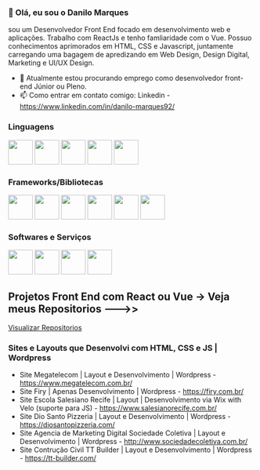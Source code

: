 ### 👋 Olá, eu sou o Danilo Marques

sou um Desenvolvedor Front End focado em desenvolvimento web e aplicações. Trabalho com ReactJs e tenho famliaridade com o Vue.
Possuo conhecimentos aprimorados em HTML, CSS e Javascript, juntamente carregando uma bagagem de apredizando em Web Design, Design Digital, Marketing e UI/UX Design.

- 🔭 Atualmente estou procurando emprego como desenvolvedor front-end Júnior ou Pleno.
- 📫 Como entrar em contato comigo: Linkedin - https://www.linkedin.com/in/danilo-marques92/

### Linguagens

<img src="https://cdn.jsdelivr.net/gh/devicons/devicon/icons/html5/html5-original.svg" width="50" height="50"/> <img src="https://cdn.jsdelivr.net/gh/devicons/devicon/icons/css3/css3-original.svg" width="50" height="50"/> <img src="https://cdn.jsdelivr.net/gh/devicons/devicon/icons/javascript/javascript-original.svg" width="50" height="50"/> <img src="https://cdn.jsdelivr.net/gh/devicons/devicon/icons/mysql/mysql-original-wordmark.svg" width="50" height="50"/> <img src="https://cdn.jsdelivr.net/gh/devicons/devicon/icons/php/php-original.svg" width="50" height="50"/>

### Frameworks/Bibliotecas

<img src="https://cdn.jsdelivr.net/gh/devicons/devicon/icons/react/react-original.svg" width="50" height="50"/> <img src="https://cdn.jsdelivr.net/gh/devicons/devicon/icons/nextjs/nextjs-original-wordmark.svg" width="50" height="50"/> <img src="https://cdn.jsdelivr.net/gh/devicons/devicon/icons/vuejs/vuejs-original-wordmark.svg" width="50" height="50"/> <img src="https://cdn.jsdelivr.net/gh/devicons/devicon/icons/nodejs/nodejs-original-wordmark.svg" width="50" height="50"/> <img src="https://cdn.jsdelivr.net/gh/devicons/devicon/icons/bootstrap/bootstrap-original.svg" width="50" height="50"/> <img src="https://cdn.jsdelivr.net/gh/devicons/devicon/icons/wordpress/wordpress-original.svg" width="50" height="50"/>

### Softwares e Serviços

<img src="https://cdn.jsdelivr.net/gh/devicons/devicon/icons/photoshop/photoshop-plain.svg" width="50" height="50"/> <img src="https://cdn.jsdelivr.net/gh/devicons/devicon/icons/illustrator/illustrator-plain.svg" width="50" height="50"/> <img src="https://cdn.jsdelivr.net/gh/devicons/devicon/icons/figma/figma-original.svg" width="50" height="50"/> <img src="https://cdn.jsdelivr.net/gh/devicons/devicon/icons/vscode/vscode-original.svg" width="50" height="50"/>

## Projetos Front End com React ou Vue -> Veja meus Repositorios --->>
<a href="https://github.com/DanMarq?tab=repositories">Visualizar Repositorios</a>

### Sites e Layouts que Desenvolvi com HTML, CSS e JS | Wordpress

- Site Megatelecom | Layout e Desenvolvimento | Wordpress - https://www.megatelecom.com.br/
- Site Firy | Apenas Desenvolvimento | Wordpress - https://firy.com.br/  
- Site Escola Salesiano Recife | Layout | Desenvolvimento via Wix with Velo (suporte para JS) - https://www.salesianorecife.com.br/
- Site Dio Santo Pizzeria | Layout e Desenvolvimento | Wordpress - https://diosantopizzeria.com/
- Site Agencia de Marketing Digital Sociedade Coletiva | Layout e Desenvolvimento | Wordpress - http://www.sociedadecoletiva.com.br/
- Site Contrução Civil TT Builder | Layout e Desenvolvimento | Wordpress - https://tt-builder.com/

<!--
**DanMarq/DanMarq** is a ✨ _special_ ✨ repository because its `README.md` (this file) appears on your GitHub profile.
-->
